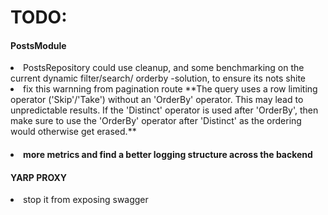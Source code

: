<h1>TODO:</h1>

<h4>
  PostsModule
</h4>

  <li>
    PostsRepository could use cleanup, and some benchmarking on the current dynamic filter/search/ orderby -solution, to ensure its nots shite
  </li>
  <li>
    fix this warnning from pagination route **The query uses a row limiting operator ('Skip'/'Take') without an 'OrderBy' operator. This may lead to unpredictable results. If the 'Distinct' operator is used after 'OrderBy', then make sure to use the 'OrderBy' operator after 'Distinct' as the ordering would otherwise get erased.**
  </li>




<h4>
  <li>
    more metrics and find a better logging structure across the backend
  </li>
</h4>

<h4>
  YARP PROXY
</h4>
<li>
  stop it from exposing swagger 
</li>

